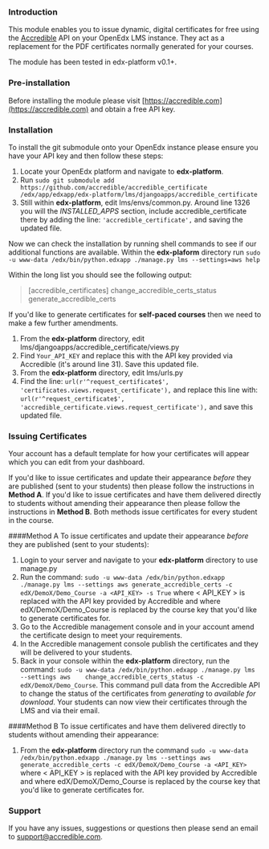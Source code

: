 
### Introduction
This module enables you to issue dynamic, digital certificates for free using the [Accredible](https://accredible.com) API on your OpenEdx LMS instance. They act as a replacement for the PDF certificates normally generated for your courses.

The module has been tested in edx-platform v0.1+.

### Pre-installation
Before installing the module please visit [https://accredible.com](https://accredible.com) and obtain a free API key.

### Installation
To install the git submodule onto your OpenEdx instance please ensure you have your API key and then follow these steps:

 1. Locate your OpenEdx platform and navigate to **edx-platform**.
 2. Run `sudo git submodule add https://github.com/accredible/accredible_certificate   /edx/app/edxapp/edx-platform/lms/djangoapps/accredible_certificate`
 3. Still within **edx-platform**, edit lms/envs/common.py. Around line 1326 you will the *INSTALLED_APPS* section, include accredible_certificate there by adding the line: `'accredible_certificate',` and saving the updated file.

Now we can check the installation by running shell commands to see if our additional functions are available. Within the **edx-plaform** directory run `sudo -u www-data /edx/bin/python.edxapp ./manage.py lms --settings=aws help`
 
 Within the long list you should see the following output:

>  [accredible_certificates]
> 	    change_accredible_certs_status
> 	    generate_accredible_certs

If you'd like to generate certificates for **self-paced courses** then we need to make a few further amendments.

 1. From the **edx-platform** directory, edit lms/djangoapps/accredible_certificate/views.py
 2. Find `Your_API_KEY` and replace this with the API key provided via Accredible (it's around line 31). Save this updated file.
 3. From the **edx-platform** directory, edit lms/urls.py 
 4. Find the line: `url(r'^request_certificate$', 'certificates.views.request_certificate'),` and replace this line with: `url(r'^request_certificate$', 'accredible_certificate.views.request_certificate'),` and save this updated file.

### Issuing Certificates
Your account has a default template for how your certificates will appear which you can edit from your dashboard.

If you'd like to issue certificates and update their appearance *before* they are published (sent to your students) then please follow the instructions in **Method A**. If you'd like to issue certificates and have them delivered directly to students without amending their appearance then please follow the instructions in **Method B**. Both methods issue certificates for every student in the course.

####Method A
To issue certificates and update their appearance *before* they are published (sent to your students):

 1. Login to your server and navigate to your **edx-platform** directory to use manage.py
 2. Run the command: `sudo -u www-data /edx/bin/python.edxapp ./manage.py lms --settings aws generate_accredible_certs -c   edX/DemoX/Demo_Course -a <API_KEY> -s True` where < API_KEY > is replaced with the API key provided by Accredible and where edX/DemoX/Demo_Course is replaced by the course key that you'd like to generate certificates for.
 3. Go to the Accredible management console and in your account amend the certificate design to meet your requirements.
 4. In the Accredible management console publish the certificates and they will be delivered to your students.
 5. Back in your console within the **edx-platform** directory, run the command: `sudo -u www-data /edx/bin/python.edxapp ./manage.py lms --settings aws    change_accredible_certs_status -c edX/DemoX/Demo_Course`. This command pull data from the Accredible API to change the status of the certificates from *generating* to *available for download*. Your students can now view their certificates through the LMS and via their email.

####Method B
To issue certificates and have them delivered directly to students without amending their appearance:

 1. From the **edx-platform** directory run the command `sudo -u www-data /edx/bin/python.edxapp ./manage.py lms --settings aws generate_accredible_certs -c edX/DemoX/Demo_Course -a <API_KEY>` where < API_KEY > is replaced with the API key provided by Accredible and where edX/DemoX/Demo_Course is replaced by the course key that you'd like to generate certificates for.

### Support
If you have any issues, suggestions or questions then please send an email to support@accredible.com.


